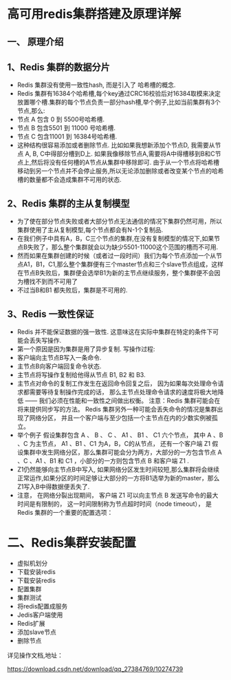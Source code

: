# 高可用redis集群搭建及原理详解

## 一、	原理介绍
## 1、Redis 集群的数据分片
* Redis 集群没有使用一致性hash, 而是引入了 哈希槽的概念.
* Redis 集群有16384个哈希槽,每个key通过CRC16校验后对16384取模来决定放置哪个槽.集群的每个节点负责一部分hash槽,举个例子,比如当前集群有3个节点,那么:
* 节点 A 包含 0 到 5500号哈希槽.
* 节点 B 包含5501 到 11000 号哈希槽.
* 节点 C 包含11001 到 16384号哈希槽.
* 这种结构很容易添加或者删除节点. 比如如果我想新添加个节点D, 我需要从节点 A, B, C中得部分槽到D上. 如果我像移除节点A,需要将A中得槽移到B和C节点上,然后将没有任何槽的A节点从集群中移除即可. 由于从一个节点将哈希槽移动到另一个节点并不会停止服务,所以无论添加删除或者改变某个节点的哈希槽的数量都不会造成集群不可用的状态.


## 2、Redis 集群的主从复制模型
* 为了使在部分节点失败或者大部分节点无法通信的情况下集群仍然可用，所以集群使用了主从复制模型,每个节点都会有N-1个复制品.
* 在我们例子中具有A，B，C三个节点的集群,在没有复制模型的情况下,如果节点B失败了，那么整个集群就会以为缺少5501-11000这个范围的槽而不可用.
* 然而如果在集群创建的时候（或者过一段时间）我们为每个节点添加一个从节点A1，B1，C1,那么整个集群便有三个master节点和三个slave节点组成，这样在节点B失败后，集群便会选举B1为新的主节点继续服务，整个集群便不会因为槽找不到而不可用了
* 不过当B和B1 都失败后，集群是不可用的.


## 3、Redis 一致性保证
* Redis 并不能保证数据的强一致性. 这意味这在实际中集群在特定的条件下可能会丢失写操作.
* 第一个原因是因为集群是用了异步复制. 写操作过程:
* 客户端向主节点B写入一条命令.
* 主节点B向客户端回复命令状态.
* 主节点将写操作复制给他得从节点 B1, B2 和 B3.
* 主节点对命令的复制工作发生在返回命令回复之后， 因为如果每次处理命令请求都需要等待复制操作完成的话， 那么主节点处理命令请求的速度将极大地降低 —— 我们必须在性能和一致性之间做出权衡。 注意：Redis 集群可能会在将来提供同步写的方法。 Redis 集群另外一种可能会丢失命令的情况是集群出现了网络分区， 并且一个客户端与至少包括一个主节点在内的少数实例被孤立。
* 举个例子 假设集群包含 A 、 B 、 C 、 A1 、 B1 、 C1 六个节点， 其中 A 、B 、C 为主节点， A1 、B1 、C1 为A，B，C的从节点， 还有一个客户端 Z1 假设集群中发生网络分区，那么集群可能会分为两方，大部分的一方包含节点 A 、C 、A1 、B1 和 C1 ，小部分的一方则包含节点 B 和客户端 Z1 .
* Z1仍然能够向主节点B中写入, 如果网络分区发生时间较短,那么集群将会继续正常运作,如果分区的时间足够让大部分的一方将B1选举为新的master，那么Z1写入B中得数据便丢失了.
* 注意， 在网络分裂出现期间， 客户端 Z1 可以向主节点 B 发送写命令的最大时间是有限制的， 这一时间限制称为节点超时时间（node timeout）， 是 Redis 集群的一个重要的配置选项：


# 二、Redis集群安装配置
* 虚拟机划分
* 下载安装redis
* 下载安装redis
* 配置集群
* 集群测试
* 将redis配置成服务
* Jedis客户端使用
* Redis扩展
* 添加slave节点
* 删除节点


详见操作文档,地址：

https://download.csdn.net/download/qq_27384769/10274739

